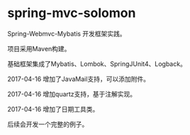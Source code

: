 # spring-mvc-solomon

Spring-Webmvc-Mybatis 开发框架实践。

项目采用Maven构建。

基础框架集成了Mybatis、Lombok、SpringJUnit4、Logback。

2017-04-16 增加了JavaMail支持，可以添加附件。

2017-04-16 增加quartz支持，基于注解实现。

2017-04-16 增加了日期工具类。

后续会开发一个完整的例子。
